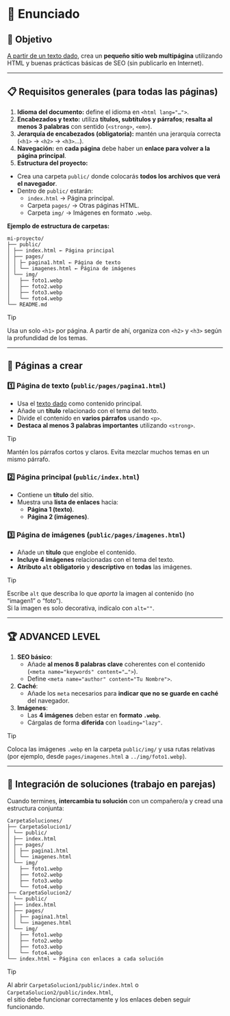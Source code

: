 # 📝 Enunciado

## 🎯 Objetivo
[A partir de un texto dado](./text.txt), crea un **pequeño sitio web multipágina** utilizando HTML y buenas prácticas básicas de SEO (sin publicarlo en Internet).

---

## 📋 Requisitos generales (para todas las páginas)
1. **Idioma del documento:** define el idioma en `<html lang="…">`.
2. **Encabezados y texto:** utiliza **títulos, subtítulos y párrafos**; **resalta al menos 3 palabras** con sentido (`<strong>`, `<em>`).
3. **Jerarquía de encabezados (obligatoria):** mantén una jerarquía correcta (`<h1>` → `<h2>` → `<h3>`…).
4. **Navegación:** en **cada página** debe haber un **enlace para volver a la página principal**.
5. **Estructura del proyecto:**
  - Crea una carpeta `public/` donde colocarás **todos los archivos que verá el navegador**.
  - Dentro de `public/` estarán:
    - `index.html` → Página principal.
    - Carpeta `pages/` → Otras páginas HTML.
    - Carpeta `img/` → Imágenes en formato `.webp`.

**Ejemplo de estructura de carpetas:**

```text
mi-proyecto/
├── public/
│ ├── index.html ← Página principal
│ ├── pages/
│ │ ├─ pagina1.html ← Página de texto
│ │ └── imagenes.html ← Página de imágenes
│ └── img/
│   ├── foto1.webp
│   ├── foto2.webp
│   ├── foto3.webp
│   └── foto4.webp
└── README.md
```

> [!TIP]
> Usa un solo `<h1>` por página. A partir de ahí, organiza con `<h2>` y `<h3>` según la profundidad de los temas.

---

## 📄 Páginas a crear

### 1️⃣ Página de texto (`public/pages/pagina1.html`)
- Usa el [texto dado](./text.txt) como contenido principal.
- Añade un **título** relacionado con el tema del texto.
- Divide el contenido en **varios párrafos** usando `<p>`.
- **Destaca al menos 3 palabras importantes** utilizando `<strong>`.

> [!TIP]
> Mantén los párrafos cortos y claros. Evita mezclar muchos temas en un mismo párrafo.

### 2️⃣ Página principal (`public/index.html`)
- Contiene un **título** del sitio.
- Muestra una **lista de enlaces** hacia:
  - **Página 1 (texto)**.
  - **Página 2 (imágenes)**.

### 3️⃣ Página de imágenes (`public/pages/imagenes.html`)
- Añade un **título** que englobe el contenido.
- **Incluye 4 imágenes** relacionadas con el tema del texto.
- **Atributo `alt` obligatorio** y **descriptivo** en **todas** las imágenes.

> [!TIP]
> Escribe `alt` que describa lo que *aporta* la imagen al contenido (no “imagen1” o “foto”).  
> Si la imagen es solo decorativa, indícalo con `alt=""`.

---

## 🏆 ADVANCED LEVEL
1. **SEO básico**:
   - Añade **al menos 8 palabras clave** coherentes con el contenido (`<meta name="keywords" content="…">`).
   - Define `<meta name="author" content="Tu Nombre">`.
2. **Caché**:
   - Añade los `meta` necesarios para **indicar que no se guarde en caché** del navegador.
3. **Imágenes**:
   - Las **4 imágenes** deben estar en **formato `.webp`**.
   - Cárgalas de forma **diferida** con `loading="lazy"`.

> [!TIP]
> Coloca las imágenes `.webp` en la carpeta `public/img/` y usa rutas relativas  
> (por ejemplo, desde `pages/imagenes.html` a `../img/foto1.webp`).

---

## 🤝 Integración de soluciones (trabajo en parejas)
Cuando termines, **intercambia tu solución** con un compañero/a y cread una estructura conjunta:

```text
CarpetaSoluciones/
├── CarpetaSolucion1/
│ └── public/
│ ├── index.html
│ ├── pages/
│ │ ├── pagina1.html
│ │ └── imagenes.html
│ └── img/
│   ├── foto1.webp
│   ├── foto2.webp
│   ├── foto3.webp
│   └── foto4.webp
├── CarpetaSolucion2/
│ └── public/
│ ├── index.html
│ ├── pages/
│ │ ├── pagina1.html
│ │ └── imagenes.html
│ └── img/
│   ├── foto1.webp
│   ├── foto2.webp
│   ├── foto3.webp
│   └── foto4.webp
└── index.html ← Página con enlaces a cada solución
```

> [!TIP]
> Al abrir `CarpetaSolucion1/public/index.html` o `CarpetaSolucion2/public/index.html`,  
> el sitio debe funcionar correctamente y los enlaces deben seguir funcionando.
